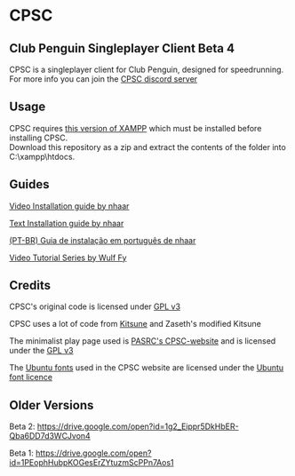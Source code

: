 # CPSC

## Club Penguin Singleplayer Client Beta 4

CPSC is a singleplayer client for Club Penguin, designed for speedrunning.  
For more info you can join the [CPSC discord server](https://discord.gg/tGDZeyK)

## Usage

CPSC requires [this version of XAMPP](https://www.apachefriends.org/xampp-files/5.6.33/xampp-win32-5.6.33-0-VC11-installer.exe) which must be installed before installing CPSC.  
Download this repository as a zip and extract the contents of the folder into C:\xampp\htdocs.

## Guides

[Video Installation guide by nhaar](https://youtu.be/ll-EiisNysk)

[Text Installation guide by nhaar](https://docs.google.com/document/d/1jd32zcQCenYxdTQTC2gtdsRHlQTuhGpfNy6a_izKJic/edit?usp=sharing)

[(PT-BR) Guia de instalação em português de nhaar](https://docs.google.com/document/d/1QgZSH750l1DzHLfvZ5LEdIJO4wxiGeZ_Cy589qsM9eo/edit?usp=sharing)

[Video Tutorial Series by Wulf Fy](https://www.youtube.com/playlist?list=PLmmY9s9p3ZI4X-JhvSOoRGoXkUPeoSArh)

## Credits

CPSC's original code is licensed under [GPL v3](LICENSE)

CPSC uses a lot of code from [Kitsune](https://github.com/widd/kitsune) and Zaseth's modified Kitsune

The minimalist play page used is [PASRC's CPSC-website](https://github.com/PandaSRC/CPSC-website) and is licensed under the [GPL v3](LICENSE)

The [Ubuntu fonts](https://design.ubuntu.com/font/) used in the CPSC website are licensed under the [Ubuntu font licence](https://ubuntu.com/legal/font-licence)

## Older Versions

Beta 2: https://drive.google.com/open?id=1g2_Eippr5DkHbER-Qba6DD7d3WCJvon4

Beta 1: https://drive.google.com/open?id=1PEophHubpKOGesErZYtuzmScPPn7Aos1
